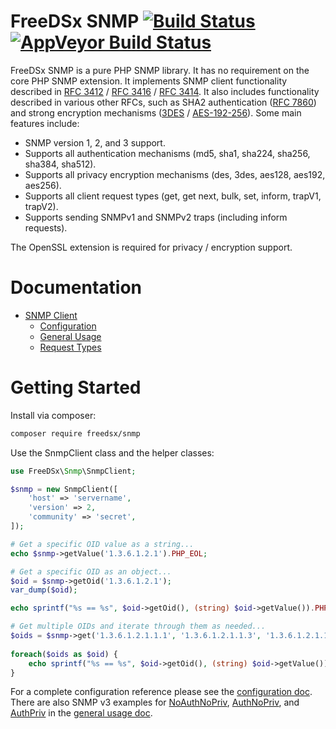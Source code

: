 # FreeDSx SNMP [![Build Status](https://travis-ci.org/FreeDSx/SNMP.svg?branch=master)](https://travis-ci.org/FreeDSx/SNMP) [![AppVeyor Build Status](https://ci.appveyor.com/api/projects/status/github/freedsx/snmp?branch=master&svg=true)](https://ci.appveyor.com/project/ChadSikorra/snmp)
FreeDSx SNMP is a pure PHP SNMP library. It has no requirement on the core PHP SNMP extension. It implements SNMP
client functionality described in [RFC 3412](https://tools.ietf.org/html/rfc3412) / [RFC 3416](https://tools.ietf.org/html/rfc3416) / [RFC 3414](https://tools.ietf.org/html/rfc3414).
It also includes functionality described in various other RFCs, such as SHA2 authentication ([RFC 7860](https://tools.ietf.org/html/rfc7860)) and strong encryption
mechanisms ([3DES](https://tools.ietf.org/html/draft-reeder-snmpv3-usm-3desede-00) / [AES-192-256](https://tools.ietf.org/html/draft-blumenthal-aes-usm-04)).
Some main features include:

* SNMP version 1, 2, and 3 support.
* Supports all authentication mechanisms (md5, sha1, sha224, sha256, sha384, sha512).
* Supports all privacy encryption mechanisms (des, 3des, aes128, aes192, aes256).
* Supports all client request types (get, get next, bulk, set, inform, trapV1, trapV2).
* Supports sending SNMPv1 and SNMPv2 traps (including inform requests).

The OpenSSL extension is required for privacy / encryption support.

# Documentation

* [SNMP Client](/docs/Client)
  * [Configuration](/docs/Client/Configuration.md)
  * [General Usage](/docs/Client/General-Usage.md)
  * [Request Types](/docs/Client/Request-Types.md)

# Getting Started

Install via composer:

```bash
composer require freedsx/snmp
```

Use the SnmpClient class and the helper classes:

```php
use FreeDSx\Snmp\SnmpClient;

$snmp = new SnmpClient([
    'host' => 'servername',
    'version' => 2,
    'community' => 'secret',
]);

# Get a specific OID value as a string...
echo $snmp->getValue('1.3.6.1.2.1').PHP_EOL;

# Get a specific OID as an object...
$oid = $snmp->getOid('1.3.6.1.2.1');
var_dump($oid);

echo sprintf("%s == %s", $oid->getOid(), (string) $oid->getValue()).PHP_EOL;

# Get multiple OIDs and iterate through them as needed...
$oids = $snmp->get('1.3.6.1.2.1.1.1', '1.3.6.1.2.1.1.3', '1.3.6.1.2.1.1.5');
 
foreach($oids as $oid) {
    echo sprintf("%s == %s", $oid->getOid(), (string) $oid->getValue()).PHP_EOL;
}

```

For a complete configuration reference please see the [configuration doc](/docs/Client/Configuration.md). There are also
SNMP v3 examples for [NoAuthNoPriv](/docs/Client/General-Usage.md#NoAuthNoPriv), [AuthNoPriv](/docs/Client/General-Usage.md#AuthNoPriv), and [AuthPriv](/docs/Client/General-Usage.md#AuthPriv)
in the [general usage doc](/docs/Client/General-Usage.md).
